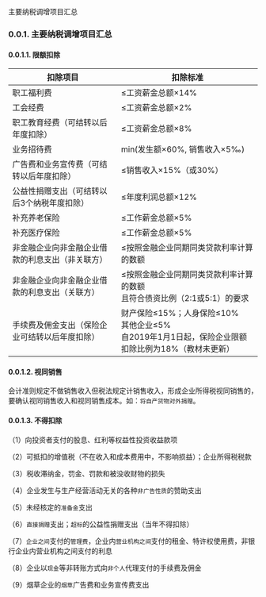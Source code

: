 主要纳税调增项目汇总

### 0.0.1. 主要纳税调增项目汇总

#### 0.0.1.1. 限额扣除

| 扣除项目                                         | 扣除标准                                                                                             |
|--------------------------------------------------|------------------------------------------------------------------------------------------------------|
| 职工福利费                                       | ≤工资薪金总额×14%                                                                                    |
| 工会经费                                         | ≤工资薪金总额×2%                                                                                     |
| 职工教育经费（可结转以后年度扣除）               | ≤工资薪金总额×8%                                                                                     |
| 业务招待费                                       | min(发生额×60%, 销售收入×5‰)                                                                         |
| 广告费和业务宣传费（可结转以后年度扣除）         | ≤销售收入×15%（或30%）                                                                               |
| 公益性捐赠支出（可结转以后3个纳税年度扣除）      | ≤年度利润总额×12%                                                                                    |
| 补充养老保险                                     | ≤工作薪金总额×5%                                                                                     |
| 补充医疗保险                                     | ≤工作薪金总额×5%                                                                                     |
| 非金融企业向非金融企业借款的利息支出（非关联方） | ≤按照金融企业同期同类贷款利率计算的数额                                                              |
| 非金融企业向非金融企业借款的利息支出（关联方）   | ≤按照金融企业同期同类贷款利率计算的数额<br/>且符合债资比例（2:1或5:1）的要求                           |
| 手续费及佣金支出（保险企业可结转以后年度扣除）   | 财产保险≤15%；人身保险≤10%<br/>其他企业≤5%<br/>自2019年1月1日起，保险企业限额扣除比例为18%（教材未更新） |

#### 0.0.1.2. 视同销售

会计准则规定不做销售收入但税法规定计销售收入，形成企业所得税视同销售的，要确认视同销售收入和视同销售成本。如：`将自产货物对外捐赠`。

#### 0.0.1.3. 不得扣除

（1）向投资者支付的股息、红利等权益性投资收益款项

（2）可抵扣的增值税（不在收入和成本费用中，不影响损益）；企业所得税税款

（3）税收滞纳金，罚金、罚款和被没收财物的损失

（4）企业发生与生产经营活动无关的各种`非广告性质`的赞助支出

（5）未经核定的`准备金`支出

（6）`直接捐赠`支出；`超标`的公益性捐赠支出（当年不得扣除）

（7）`企业之间`支付的`管理费`，企业内`营业机构之间`支付的租金、特许权使用费，非银行企业内营业机构之间支付的利息

（8）企业以`现金`等非转账方式向`非个人`代理支付的手续费及佣金

（9）烟草企业的`烟草`广告费和业务宣传费支出
